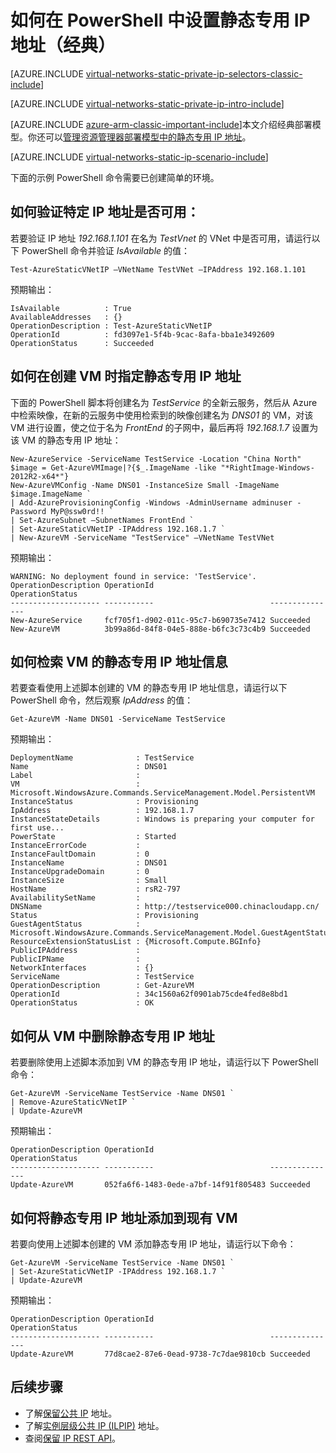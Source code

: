 <properties 
   pageTitle="如何在经典模式下使用 PowerShell 设置静态专用 IP | Windows Azure"
   description="了解静态专用 IP (DIP) 以及如何在经典模式下使用 PowerShell 对其进行管理"
   services="virtual-network"
   documentationCenter="na"
   authors="telmosampaio"
   manager="carmonm"
   editor="tysonn"
   tags="azure-service-management"
/>
<tags
	ms.service="virtual-network"
	ms.date="12/11/2015"
	wacn.date="01/14/2016"/>

# 如何在 PowerShell 中设置静态专用 IP 地址（经典）

[AZURE.INCLUDE [virtual-networks-static-private-ip-selectors-classic-include](../includes/virtual-networks-static-private-ip-selectors-classic-include.md)]

[AZURE.INCLUDE [virtual-networks-static-private-ip-intro-include](../includes/virtual-networks-static-private-ip-intro-include.md)]

[AZURE.INCLUDE [azure-arm-classic-important-include](../includes/azure-arm-classic-important-include.md)]本文介绍经典部署模型。你还可以[管理资源管理器部署模型中的静态专用 IP 地址](/documentation/articles/virtual-networks-static-private-ip-arm-ps)。

[AZURE.INCLUDE [virtual-networks-static-ip-scenario-include](../includes/virtual-networks-static-ip-scenario-include.md)]

下面的示例 PowerShell 命令需要已创建简单的环境。

## 如何验证特定 IP 地址是否可用：
若要验证 IP 地址 *192.168.1.101* 在名为 *TestVnet* 的 VNet 中是否可用，请运行以下 PowerShell 命令并验证 *IsAvailable* 的值：

	Test-AzureStaticVNetIP –VNetName TestVNet –IPAddress 192.168.1.101 

预期输出：

	IsAvailable          : True
	AvailableAddresses   : {}
	OperationDescription : Test-AzureStaticVNetIP
	OperationId          : fd3097e1-5f4b-9cac-8afa-bba1e3492609
	OperationStatus      : Succeeded

## 如何在创建 VM 时指定静态专用 IP 地址
下面的 PowerShell 脚本将创建名为 *TestService* 的全新云服务，然后从 Azure 中检索映像，在新的云服务中使用检索到的映像创建名为 *DNS01* 的 VM，对该 VM 进行设置，使之位于名为 *FrontEnd* 的子网中，最后再将 *192.168.1.7* 设置为该 VM 的静态专用 IP 地址：

	New-AzureService -ServiceName TestService -Location "China North"
	$image = Get-AzureVMImage|?{$_.ImageName -like "*RightImage-Windows-2012R2-x64*"}
	New-AzureVMConfig -Name DNS01 -InstanceSize Small -ImageName $image.ImageName `
	| Add-AzureProvisioningConfig -Windows -AdminUsername adminuser -Password MyP@ssw0rd!! `
	| Set-AzureSubnet –SubnetNames FrontEnd `
	| Set-AzureStaticVNetIP -IPAddress 192.168.1.7 `
	| New-AzureVM -ServiceName "TestService" –VNetName TestVNet

预期输出：

	WARNING: No deployment found in service: 'TestService'.
	OperationDescription OperationId                          OperationStatus
	-------------------- -----------                          ---------------
	New-AzureService     fcf705f1-d902-011c-95c7-b690735e7412 Succeeded      
	New-AzureVM          3b99a86d-84f8-04e5-888e-b6fc3c73c4b9 Succeeded  

## 如何检索 VM 的静态专用 IP 地址信息
若要查看使用上述脚本创建的 VM 的静态专用 IP 地址信息，请运行以下 PowerShell 命令，然后观察 *IpAddress* 的值：

	Get-AzureVM -Name DNS01 -ServiceName TestService

预期输出：

	DeploymentName              : TestService
	Name                        : DNS01
	Label                       : 
	VM                          : Microsoft.WindowsAzure.Commands.ServiceManagement.Model.PersistentVM
	InstanceStatus              : Provisioning
	IpAddress                   : 192.168.1.7
	InstanceStateDetails        : Windows is preparing your computer for first use...
	PowerState                  : Started
	InstanceErrorCode           : 
	InstanceFaultDomain         : 0
	InstanceName                : DNS01
	InstanceUpgradeDomain       : 0
	InstanceSize                : Small
	HostName                    : rsR2-797
	AvailabilitySetName         : 
	DNSName                     : http://testservice000.chinacloudapp.cn/
	Status                      : Provisioning
	GuestAgentStatus            : Microsoft.WindowsAzure.Commands.ServiceManagement.Model.GuestAgentStatus
	ResourceExtensionStatusList : {Microsoft.Compute.BGInfo}
	PublicIPAddress             : 
	PublicIPName                : 
	NetworkInterfaces           : {}
	ServiceName                 : TestService
	OperationDescription        : Get-AzureVM
	OperationId                 : 34c1560a62f0901ab75cde4fed8e8bd1
	OperationStatus             : OK

## 如何从 VM 中删除静态专用 IP 地址
若要删除使用上述脚本添加到 VM 的静态专用 IP 地址，请运行以下 PowerShell 命令：
	
	Get-AzureVM -ServiceName TestService -Name DNS01 `
	| Remove-AzureStaticVNetIP `
	| Update-AzureVM

预期输出：

	OperationDescription OperationId                          OperationStatus
	-------------------- -----------                          ---------------
	Update-AzureVM       052fa6f6-1483-0ede-a7bf-14f91f805483 Succeeded

## 如何将静态专用 IP 地址添加到现有 VM
若要向使用上述脚本创建的 VM 添加静态专用 IP 地址，请运行以下命令：

	Get-AzureVM -ServiceName TestService -Name DNS01 `
	| Set-AzureStaticVNetIP -IPAddress 192.168.1.7 `
	| Update-AzureVM

预期输出：

	OperationDescription OperationId                          OperationStatus
	-------------------- -----------                          ---------------
	Update-AzureVM       77d8cae2-87e6-0ead-9738-7c7dae9810cb Succeeded 

## 后续步骤

- 了解[保留公共 IP](/documentation/articles/virtual-networks-reserved-public-ip) 地址。
- 了解[实例层级公共 IP (ILPIP)](/documentation/articles/virtual-networks-instance-level-public-ip) 地址。
- 查阅[保留 IP REST API](https://msdn.microsoft.com/zh-cn/library/azure/dn722420.aspx)。

<!---HONumber=76-->